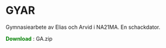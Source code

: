 # GYAR
Gymnasiearbete av Elias och Arvid i NA21MA. En schackdator.

<span style="color: green"> **Download** </span>: GA.zip
